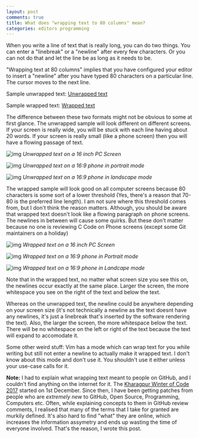 ```yaml
---
layout: post
comments: true
title: What does "wrapping text to 80 columns" mean?
categories: editors programming
---
```


When you write a line of text that is really long, you can do two things. You
can enter a "linebreak" or a "newline" after every few characters. Or you can
not do that and let the line be as long as it needs to be.

"Wrapping text at 80 columns" implies that you have configured your editor to
insert a "newline" after you have typed 80 characters on a particular line. The
cursor moves to the next line.

Sample unwrapped text: [Unwrapped text](http://ix.io/CRZ)

Sample wrapped text: [Wrapped text](http://ix.io/CS0)

The difference between these two formats might not be obvious to some at first
glance. The unwrapped sample will look different on different screens. If your
screen is really wide, you will be stuck with each line having about 20 words.
If your screen is really small (like a phone screen) then you will have a
flowing passage of text.

![img](/public/img/unwrapped-pc.png)
_Unwrapped text on a 16 inch PC Screen_

![img](/public/img/unwrapped-phone-portrait.png)
_Unwrapped text on a 16:9 phone in portrait mode_

![img](/public/img/unwrapped-phone-landscape.png)
_Unwrapped text on a 16:9 phone in landscape mode_

The wrapped sample will look good on all computer screens because 80 characters
is some sort of a lower threshold (Yes, there's a reason that 70-80 is the
preferred line length). I am not sure where this threshold comes from, but I
don't think the reason matters. Although, you should be aware that wrapped text
doesn't look like a flowing paragraph on phone screens. The newlines in between
will cause some quirks. But these don't matter because no one is reviewing C
Code on Phone screens (except some Git maintainers on a holiday)

![img](/public/img/wrapped-pc.png)
_Wrapped text on a 16 inch PC Screen_

![img](/public/img/wrapped-phone-portrait.png)
_Wrapped text on a 16:9 phone in Portrait mode_

![img](/public/img/wrapped-phone-landscape.png)
_Wrapped text on a 16:9 phone in Landcape mode_

Note that in the wrapped text, no matter what screen size you see this on, the
newlines occur exactly at the same place. Larger the screen, the more whitespace
you see on the right of the text and below the text.

Whereas on the unwrapped text, the newline could be anywhere depending on your
screen size (it's not technically a newline as the text doesnt have any
newlines, it's just a linebreak that's inserted by the software rendering the
text). Also, the larger the screen, the more whitespace below the text. There
will be no whitespace on the left or right of the text because the text will
expand to accomodate it.

Some other weird stuff: Vim has a mode which can wrap text for you while
writing but still not enter a newline to actually make it wrapped text. I don't
know about this mode and don't use it. You shouldn't use it either unless your
use-case calls for it.

**Note:** I had to explain what wrapping text meant to people on GitHub, and I
couldn't find anything on the internet for it. The [Kharagpur Winter of Code
2017](http://archive.is/2017.12.07-071849/http://kwoc.kossiitkgp.in/) started on
1st December. Since then, I have been getting patches from people who are
_extremely new_ to GitHub, Open Source, Programming, Computers etc. Often, while
explaining concepts to them in GitHub review comments, I realised that many of
the terms that I take for granted are murkily defined. It's also hard to find
"what" they are online, which increases the information assymetry and ends up
wasting the time of everyone involved. That's the reason, I wrote this post.
